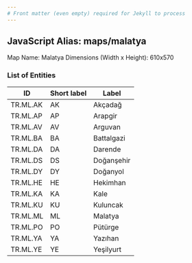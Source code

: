 ```yaml
---
# Front matter (even empty) required for Jekyll to process
---
```


## JavaScript Alias: maps/malatya

Map Name: Malatya
Dimensions (Width x Height): 610x570





### List of Entities

ID | Short label | Label
---|---|---|
TR.ML.AK | AK | Akçadağ
TR.ML.AP | AP | Arapgir
TR.ML.AV | AV | Arguvan
TR.ML.BA | BA | Battalgazi		
TR.ML.DA | DA | Darende
TR.ML.DS | DS | Doğanşehir
TR.ML.DY | DY | Doğanyol
TR.ML.HE | HE | Hekimhan		
TR.ML.KA | KA | Kale
TR.ML.KU | KU | Kuluncak
TR.ML.ML | ML | Malatya
TR.ML.PO | PO | Pütürge		
TR.ML.YA | YA | Yazıhan
TR.ML.YE | YE | Yeşilyurt
